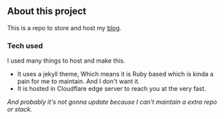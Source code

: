 ## About this project
This is a repo to store and host my [blog](https://blog.darkrasp.ga).

### Tech used
I used many things to host and make this.
- It uses a jekyll theme, Which means it is Ruby based which is kinda a pain for me to maintain. And I don't want it.
- It is hosted in Cloudflare edge server to reach you at the very fast.

*And probably it's not gonna update because I can't maintain a extra repo or stack.*